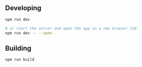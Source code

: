 ## Developing

```bash
npm run dev

# or start the server and open the app in a new browser tab
npm run dev -- --open
```

## Building

```bash
npm run build
```
